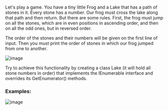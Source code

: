 Let's play a game. You have a tiny little Frog and a Lake that has a path of stones in it. Every stone has a number. Our frog must cross the lake along that path and then return. But there are some rules. First, the frog must jump on all the stones, which are in even positions in ascending order, and then on all the odd ones, but in reversed order.

The order of the stones and their numbers will be given on the first line of input. Then you must print the order of stones in which our frog jumped from one to another.

![image](https://user-images.githubusercontent.com/45227327/219899473-3f28adc5-9ccd-4009-9f7f-403bf1e43daa.png)

Try to achieve this functionality by creating a class Lake (it will hold all stone numbers in order) that implements the IEnumerable<int> interface and overrides its GetEnumerator() methods.

  ### Examples:
  
  ![image](https://user-images.githubusercontent.com/45227327/219899489-e77a020a-5569-4924-b592-f59074ac1ae6.png)
